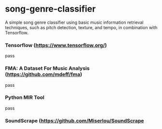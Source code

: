 # song-genre-classifier
A simple song genre classifier using basic music information retrieval techniques, such as pitch detection, texture, and tempo, in combination with Tensorflow.

### Tensorflow (https://www.tensorflow.org/)
pass

### FMA: A Dataset For Music Analysis (https://github.com/mdeff/fma)
pass

### Python MIR Tool
pass

### SoundScrape (https://github.com/Miserlou/SoundScrape

